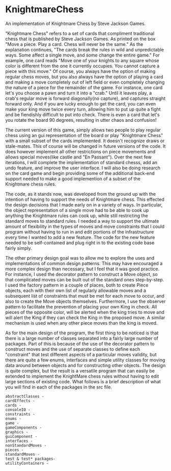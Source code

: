 # KnightmareChess
An implementation of Knightmare Chess by Steve Jackson Games.

"Knightmare Chess" refers to a set of cards that compliment traditional 
chess that is published by Steve Jackson Games. As printed on the box "Move 
a piece. Play a card. Chess will never be the same." As the explanation 
continues, "The cards break the rules in wild and unpredictable ways. Some 
affect a single move, and some change the entire game." For example, one card 
reads "Move one of your knights to any square whose color is different from 
the one it currently occupies. You cannot capture a piece with this move." 
Of course, you always have the option of making regular chess moves, but 
you also always have the option of playing a card and making a move completely 
out of left field or even completely changing the nature of a piece for the 
remainder of the game. For instance, one card let's you choose a pawn and turn 
it into a "crab." Until it leaves play, a crab's regular move is forward 
diagonally(no capture), and captures straight forward only. And if you are 
lucky enough to get the card, you can even make your king move twice every 
turn, allowing him to put up quite a fight and be fiendishly difficult to
put into check. There is even a card that let's you rotate the board 90 degrees,
resulting in utter chaos and confusion!


The current version of this game, simply allows two people to play regular chess 
using an gui representation of the board or play "Knightmare Chess" with a small
subset of the cards implemented. It doesn't recognize draws or stale-mates. 
This of course will be changed in future versions of the code. It does however 
implement all other restrictions on piece movements and allows special moves(like 
castle and "En Passant"). Over the next few iterations, I will complete the 
implementation of standard chesss, add an undo feature, and improve the user 
interface. I will also be doing research on the card game and begin providing some 
of the additional back-end support needed to make a good implemention of a subset 
of the Knightmare chess rules. 

The code, as it stands now, was developed from the ground up with the intention
of having to support the needs of Knightmare chess. This effected the design decisions
that I made early on in a variety of ways. In particular, the object representation 
of a single move had to be able to cook up anything the Knightmare rules can cook up, 
while still restricting the standard moves to standard rules. I needed a way to 
support the ultimate amount of flexibility in the types of moves and move constraints
that I could program without having to run in and edit portions of the infrastructure
every time I wanted to add a new feature. The code for the new feature needed to be 
self-contained and plug right in to the existing code base fairly simply.
    
The other primary design goal was to allow me to explore the uses and implementations 
of common design patterns. This may have encouraged a more complex design than necessary,
but I feel that it was good practice. For instance, I used the decorator pattern to 
construct a Move object, so that complicated moves can be built out of the 
standard ones step-by-step. I used the factory pattern in a couple of places, both to 
create Piece objects, each with their own list of regularly allowable moves and a 
subsequent list of constraints that must be met for each move to occur, and also 
to create the Move objects themselves. Furthermore, I use the observer pattern 
to facilitate the prevention of placing your own King in check. All pieces of the 
opposite color, will be alerted when the king tries to move and will alert the 
King if they can check the King in the proposed move. A similar mechanism is used
when any other piece moves than the king is moved.
    
As for the main design of the program, the first thing to be noticed is that 
there is a large number of classes separated into a fairly large number of 
packages. Part of this is because of the use of the decorator pattern to 
construct moves and the use of separate classes to define each "constraint" that 
test different aspects of a particular moves validity, but there are quite a few 
enums, interfaces and simple utility classes for moving data around between objects and for 
constructing other objects. The design is quite complex, but the result is a 
versatile program that can easily be extended to implement the KnightMare chess 
rules without having to edit large sections of existing code. What follows is a 
brief description of what you will find in each of the packages in the src file.
    
    abstractClasses -
    cardEffects -
    cards -
    consoleIO -
    constraints -
    enums -
    game -
    gameComponents -
    graphics -
    guiComponent -
    interfaces -
    nonStandardMoves - 
    pieces - 
    standardMoves -
    test & test* packages- 
    utilityContainers -